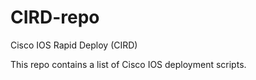 # CIRD-repo
Cisco IOS Rapid Deploy (CIRD)

This repo contains a list of Cisco IOS deployment scripts.
